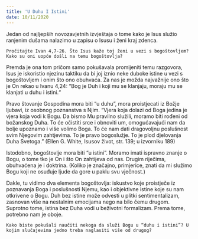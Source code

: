 ```yaml
---
title: 'U Duhu I Istini'
date: 10/11/2020
---
```


Jedan od najljepših novozavjetnih izvještaja o tome kako je Isus služio ranjenim dušama nalazimo u zapisu o Isusu i ženi kraj zdenca.

`Pročitajte Ivan 4,7-26. Što Isus kaže toj ženi u vezi s bogoštovljem? Kako su oni uopće došli na temu bogoštovlja?`

Premda je ona tom pričom samo pokušavala promijeniti temu razgovora, Isus je iskoristio njezinu taktiku da bi joj iznio neke duboke istine u vezi s bogoštovljem i onim što ono obuhvaća. Za nas je možda najvažnije ono što je On rekao u Ivanu 4,24: “Bog je Duh i koji mu se klanjaju, moraju mu se klanjati u duhu i istini.“

Pravo štovanje Gospodina mora biti “u duhu”, mora proistjecati iz Božje ljubavi, iz osobnog poznanstva s Njim. “Vjera koja dolazi od Boga jedina je vjera koja vodi k Bogu. Da bismo Mu pravilno služili, moramo biti rođeni od božanskog Duha. To će očistiti srce i obnoviti um, omogućavajući nam da bolje upoznamo i više volimo Boga. To će nam dati dragovoljnu poslušnost svim Njegovim zahtjevima. To je pravo bogoslužje. To je plod djelovanja Duha Svetoga.” (Ellen G. White, Isusov život, str. 139; u izvorniku 189)

Istodobno, bogoštovlje mora biti “u istini”. Moramo imati ispravno znanje o Bogu, o tome tko je On i što On zahtijeva od nas. Drugim riječima, obuhvaćena je i doktrina. (Koliko je značajno, primjerice, znati da mi služimo Bogu koji ne osuđuje ljude da gore u paklu svu vječnost.)

Dakle, tu vidimo dva elementa bogoštovlja: iskustvo koje proistječe iz poznavanja Boga i poslušnosti Njemu, kao i objektivne istine koje su nam otkrivene o Bogu. Duh bez istine može odvesti u plitki sentimentalizam, zasnovan više na nestalnim emocijama nego na bilo čemu drugom. Suprotno tome, istina bez Duha vodi u beživotni formalizam. Prema tome, potrebno nam je oboje.

`Kako biste pokušali naučiti nekoga da služi Bogu u “duhu i istini”? U kojim slučajevima jedno treba naglasiti više od drugog?`